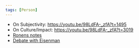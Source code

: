 ```yaml
---
tags: [Person]
---
```


- On Subjectivity: https://youtu.be/98LdFA-_zfA?t=1495
- On Culture/Impact: https://youtu.be/98LdFA-_zfA?t=3019
- [Ronens notes](https://iamronen.com/quality/christopher-alexander-the-nature-of-order/)
- [Debate with Eisenman](http://www.katarxis3.com/Alexander_Eisenman_Debate.htm)
